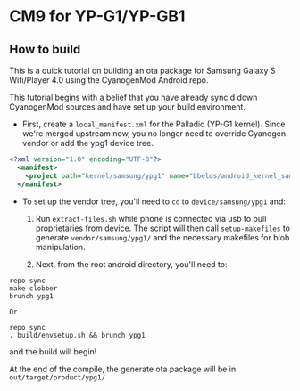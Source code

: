 CM9 for YP-G1/YP-GB1
=======================

How to build
------------
This is a quick tutorial on building an ota package for Samsung Galaxy S Wifi/Player 4.0 using the CyanogenMod Android repo.

This tutorial begins with a belief that you have already sync'd down CyanogenMod sources and have set up your build environment.

* First, create a `local_manifest.xml` for the Palladio (YP-G1 kernel). Since we're merged upstream now, you no longer need to override Cyanogen vendor or add the ypg1 device tree.

```xml
<?xml version="1.0" encoding="UTF-8"?>
  <manifest>
    <project path="kernel/samsung/ypg1" name="bbelos/android_kernel_samsung_ypg1" remote="github" revision="ics"/>
  </manifest>
```

* To set up the vendor tree, you'll need to `cd` to `device/samsung/ypg1` and:

  1. Run `extract-files.sh` while phone is connected via usb to pull proprietaries from device. The script will then call `setup-makefiles` to generate `vendor/samsung/ypg1/` and the necessary makefiles for blob manipulation.

  2. Next, from the root android directory, you'll need to:

```
repo sync
make clobber
brunch ypg1

Or

repo sync
. build/envsetup.sh && brunch ypg1
```

and the build will begin!

At the end of the compile, the generate ota package will be in `out/target/product/ypg1/`

